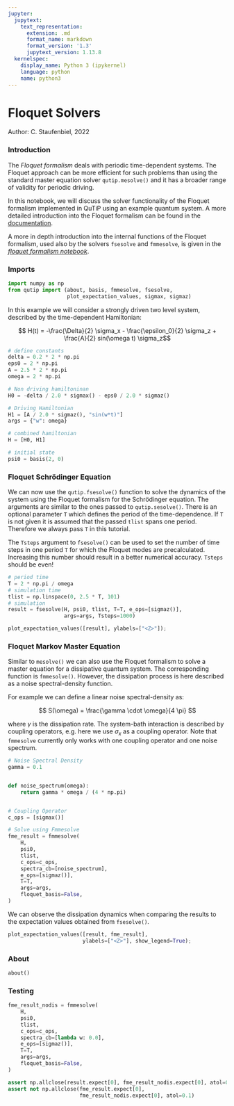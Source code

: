 ```yaml
---
jupyter:
  jupytext:
    text_representation:
      extension: .md
      format_name: markdown
      format_version: '1.3'
      jupytext_version: 1.13.8
  kernelspec:
    display_name: Python 3 (ipykernel)
    language: python
    name: python3
---
```


# Floquet Solvers

Author: C. Staufenbiel, 2022

### Introduction

The *Floquet formalism* deals with periodic time-dependent systems. The Floquet approach can be more efficient for such problems than using the standard master equation solver `qutip.mesolve()` and it has a broader range of validity for periodic driving.

In this notebook, we will discuss the solver functionality of the Floquet formalism implemented in QuTiP using an example quantum system. A more detailed introduction into the Floquet formalism can be found in the [documentation](https://qutip.org/docs/latest/guide/dynamics/dynamics-floquet.html).

A more in depth introduction into the internal functions of the Floquet formalism, used also by the solvers `fsesolve` and `fmmesolve`, is given in the [*floquet formalism notebook*](012_floquet_formalism.md).

### Imports

```python
import numpy as np
from qutip import (about, basis, fmmesolve, fsesolve,
                   plot_expectation_values, sigmax, sigmaz)
```

In this example we will consider a strongly driven two level system, described by the time-dependent Hamiltonian:

$$ H(t) = -\frac{\Delta}{2} \sigma_x - \frac{\epsilon_0}{2} \sigma_z + \frac{A}{2} sin(\omega t) \sigma_z$$

```python
# define constants
delta = 0.2 * 2 * np.pi
eps0 = 2 * np.pi
A = 2.5 * 2 * np.pi
omega = 2 * np.pi

# Non driving hamiltoninan
H0 = -delta / 2.0 * sigmax() - eps0 / 2.0 * sigmaz()

# Driving Hamiltonian
H1 = [A / 2.0 * sigmaz(), "sin(w*t)"]
args = {"w": omega}

# combined hamiltonian
H = [H0, H1]

# initial state
psi0 = basis(2, 0)
```

### Floquet Schrödinger Equation 

We can now use the `qutip.fsesolve()` function to solve the dynamics of the system using the Floquet formalism for the Schrödinger equation. The arguments are similar to the ones passed to `qutip.sesolve()`. There is an optional parameter `T` which defines the period of the time-dependence. If `T` is not given it is assumed that the passed `tlist` spans one period. Therefore we always pass `T` in this tutorial.

The `Tsteps` argument to `fsesolve()` can be used to set the number of time steps in one period `T` for which the Floquet modes are precalculated. Increasing this number should result in a better numerical accuracy. `Tsteps` should be even! 

```python
# period time
T = 2 * np.pi / omega
# simulation time
tlist = np.linspace(0, 2.5 * T, 101)
# simulation
result = fsesolve(H, psi0, tlist, T=T, e_ops=[sigmaz()],
                  args=args, Tsteps=1000)

plot_expectation_values([result], ylabels=["<Z>"]);
```

### Floquet Markov Master Equation

Similar to `mesolve()` we can also use the Floquet formalism to solve a master equation  for a dissipative quantum system. The corresponding function is `fmmesolve()`. However, the dissipation process is here described as a noise spectral-density function.

For example we can define a linear noise spectral-density as: 

$$ S(\omega) = \frac{\gamma \cdot \omega}{4 \pi} $$

where $\gamma$ is the dissipation rate. The system-bath interaction is described by coupling operators, e.g. here we use $\sigma_x$ as a coupling operator. Note that `fmmesolve` currently only works with one coupling operator and one noise spectrum.

```python
# Noise Spectral Density
gamma = 0.1


def noise_spectrum(omega):
    return gamma * omega / (4 * np.pi)


# Coupling Operator
c_ops = [sigmax()]

# Solve using Fmmesolve
fme_result = fmmesolve(
    H,
    psi0,
    tlist,
    c_ops=c_ops,
    spectra_cb=[noise_spectrum],
    e_ops=[sigmaz()],
    T=T,
    args=args,
    floquet_basis=False,
)
```

We can observe the dissipation dynamics when comparing the results to the expectation values obtained from `fsesolve()`.

```python
plot_expectation_values([result, fme_result],
                        ylabels=["<Z>"], show_legend=True);
```

### About

```python
about()
```

### Testing

```python
fme_result_nodis = fmmesolve(
    H,
    psi0,
    tlist,
    c_ops=c_ops,
    spectra_cb=[lambda w: 0.0],
    e_ops=[sigmaz()],
    T=T,
    args=args,
    floquet_basis=False,
)
```

```python
assert np.allclose(result.expect[0], fme_result_nodis.expect[0], atol=0.1)
assert not np.allclose(fme_result.expect[0],
                       fme_result_nodis.expect[0], atol=0.1)
```
